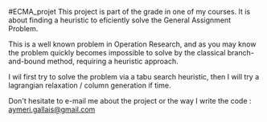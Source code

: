 #ECMA_projet
This project is part of the grade in one of my courses. It is about finding a heuristic to eficiently solve the General Assignment Problem.

This is a well known problem in Operation Research, and as you may know the problem quickly becomes impossible to solve by the classical branch-and-bound method, requiring a heuristic approach.


I wil first try to solve the problem via a tabu search heuristic, then I will try a lagrangian relaxation / column generation if time.

Don't hesitate to e-mail me about the project or the way I write the code : aymeri.gallais@gmail.com